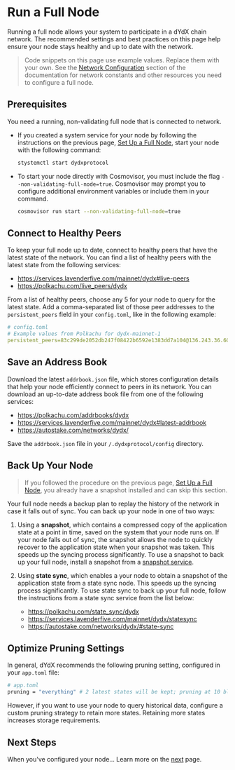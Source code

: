 # Run a Full Node
Running a full node allows your system to participate in a dYdX chain network. The recommended settings and best practices on this page help ensure your node stays healthy and up to date with the network.

> Code snippets on this page use example values. Replace them with your own. See the [Network Configuration](../infrastructure_providers-network/network_constants.mdx) section of the documentation for network constants and other resources you need to configure a full node.

## Prerequisites
You need a running, non-validating full node that is connected to network. 

- If you created a system service for your node by following the instructions on the previous page, [Set Up a Full Node](../infrastructure_providers-validators/how_to_set_up_full_node.md), start your node with the following command:
  ```bash
  stystemctl start dydxprotocol
  ```
- To start your node directly with Cosmovisor, you must include the flag `--non-validating-full-node=true`. Cosmovisor may prompt you to configure additional environment variables or include them in your command.
  ```bash
  cosmovisor run start --non-validating-full-node=true 
  ```

<!-- is this right? i also see 
dydxprotocold start --p2p.seeds="..." --bridge-daemon-eth-rpc-endpoint="<eth rpc endpoint>" --non-validating-full-node=true -->

## Connect to Healthy Peers
To keep your full node up to date, connect to healthy peers that have the latest state of the network. You can find a list of healthy peers with the latest state from the following services:
- https://services.lavenderfive.com/mainnet/dydx#live-peers
- https://polkachu.com/live_peers/dydx

From a list of healthy peers, choose any 5 for your node to query for the latest state. Add a comma-separated list of those peer addresses to the `persistent_peers` field in your `config.toml`, like in the following example:

```yaml
# config.toml
# Example values from Polkachu for dydx-mainnet-1
persistent_peers=83c299de2052db247f08422b6592e1383dd7a104@136.243.36.60:23856,1c64b35055d34ff3dd199bb4a5a3ae46b9c10c89@3.114.126.71:26656,3651c82a89f8f4d6fc30fb27b91159f0de092031@202.8.9.134:26656,580ec248de1f41d4e50abe132b7838348db55b80@176.9.144.40:23856,febe75fb6e70a60ce6344b82ff14903bcb53a209@38.122.229.90:26656
```

<!-- do these need to be in square brackets? it seems like thats how toml arrays work -->

## Save an Address Book
Download the latest `addrbook.json` file, which stores configuration details that help your node efficiently connect to peers in its network. You can download an up-to-date address book file from one of the following services:
- https://polkachu.com/addrbooks/dydx
- https://services.lavenderfive.com/mainnet/dydx#latest-addrbook
- https://autostake.com/networks/dydx/

Save the `addrbook.json` file in your `/.dydxprotocol/config` directory.

## Back Up Your Node
> If you followed the procedure on the previous page, [Set Up a Full Node](../infrastructure_providers-validators/how_to_set_up_full_node.md), you already have a snapshot installed and can skip this section.

Your full node needs a backup plan to replay the history of the network in case it falls out of sync. You can back up your node in one of two ways:

1. Using a **snapshot**, which contains a compressed copy of the application state at a point in time, saved on the system that your node runs on. If your node falls out of sync, the snapshot allows the node to quickly recover to the application state when your snapshot was taken. This speeds up the syncing process significantly. To use a snapshot to back up your full node, install a snapshot from a [snapshot service](../infrastructure_providers-network/resources.mdx#snapshot-service).

2. Using **state sync**, which enables a your node to obtain a snapshot of the application state from a state sync node. This speeds up the syncing process significantly. To use state sync to back up your full node, follow the instructions from a state sync service from the list below:

    - https://polkachu.com/state_sync/dydx
    - https://services.lavenderfive.com/mainnet/dydx/statesync
    - https://autostake.com/networks/dydx/#state-sync

<!-- get into the differences between this. "This speeds up the syncing process significantly" -->

## Optimize Pruning Settings
In general, dYdX recommends the following pruning setting, configured in your `app.toml` file:

```bash
# app.toml
pruning = "everything" # 2 latest states will be kept; pruning at 10 block intervals
```

However, if you want to use your node to query historical data, configure a custom pruning strategy to retain more states. Retaining more states increases storage requirements.

## Next Steps
When you've configured your node...
Learn more on the [next]() page.

<!-- what next steps do we want to suggest here?
- stream data from your full node
- build X on top of this (own charts?)
-->